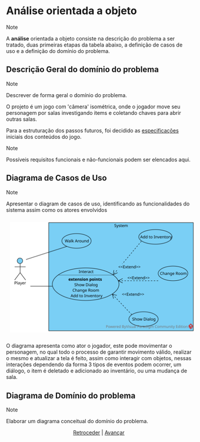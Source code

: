 # Análise orientada a objeto
> [!NOTE]
> A **análise** orientada a objeto consiste na descrição do problema a ser tratado, duas primeiras etapas da tabela abaixo, a definição de casos de uso e a definição do domínio do problema.

## Descrição Geral do domínio do problema

> [!NOTE]
>Descrever de forma geral o domínio do problema.

O projeto é um jogo com 'câmera' isométrica, onde o jogador move seu personagem por salas investigando items e coletando chaves para abrir outras salas.

Para a estruturação dos passos futuros, foi decidido as [especificações](especificacoes.md) iniciais dos conteúdos do jogo.

> [!NOTE]
>Possíveis requisitos funcionais e não-funcionais podem ser elencados aqui.

## Diagrama de Casos de Uso

> [!NOTE]
>Apresentar o diagram de casos de uso, identificando as funcionalidades do sistema assim como os atores envolvidos

<div align="center">
    <img src="img/UseCases.svg"
        style="padding: 10px"
    >
</div>

O diagrama apresenta como ator o jogador, este pode movimentar o personagem, no qual todo o processo de garantir movimento válido, realizar o mesmo e atualizar a tela é feito, assim como interagir com objetos, nessas interações dependendo da forma 3 tipos de eventos podem ocorrer, um diálogo, o item é deletado e adicionado ao inventário, ou uma mudança de sala.
 
## Diagrama de Domínio do problema

> [!NOTE]
>Elaborar um diagrama conceitual do domínio do problema.

<div align="center">

[Retroceder](README.md) | [Avançar](projeto.md)

</div>